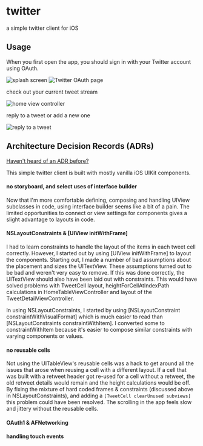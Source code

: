 twitter
=======

a simple twitter client for iOS


## Usage

When you first open the app, you should sign in with your Twitter account using OAuth.

![splash screen](https://dl.dropboxusercontent.com/u/3992486/app_screenshots/twitter/sign_in.png)
![Twitter OAuth page](https://dl.dropboxusercontent.com/u/3992486/app_screenshots/twitter/twitter_oauth_page.png)

check out your current tweet stream

![home view controller](https://dl.dropboxusercontent.com/u/3992486/app_screenshots/twitter/home_view_controller.png)

reply to a tweet or add a new one

![reply to a tweet](https://dl.dropboxusercontent.com/u/3992486/app_screenshots/twitter/reply_tweet.png)



## Architecture Decision Records (ADRs)

[Haven't heard of an ADR before?](http://thinkrelevance.com/blog/2011/11/15/documenting-architecture-decisions)

This simple twitter client is built with mostly vanilla iOS UIKit components.

#### no storyboard, and select uses of interface builder

Now that I'm more comfortable defining, composing and handling UIView subclasses in code, using interface builder seems like a bit of a pain. The limited opportunities to connect or view settings for components gives a slight advantage to layouts in code.

#### NSLayoutConstraints & [UIView initWithFrame]

I had to learn constraints to handle the layout of the items in each tweet cell correctly. However, I started out by using [UIView initWithFrame] to layout the components. Starting out, I made a number of bad assumptions about the placement and sizes the UITextView. These assumptions turned out to be bad and weren't very easy to remove.
If this was done correctly, the UITextView should also have been laid out with constraints. This would have solved problems with TweetCell layout, heightForCellAtIndexPath calculations in HomeTableViewController and layout of the TweetDetailViewController.

In using NSLayoutConstraints, I started by using [NSLayoutConstraint constraintWithVisualFormat] which is much easier to read than [NSLayoutConstraints constraintWithItem]. I converted some to constraintWithItem because it's easier to compose similar constraints with varying components or values. 


#### no reusable cells

Not using the UITableView's reusable cells was a hack to get around all the issues that arose when reusing a cell with a different layout. If a cell that was built with a retweet header got re-used for a cell without a retweet, the old retweet details would remain and the height calculations would be off. By fixing the mixture of hard coded frames & constraints (discussed above in NSLayoutConstraints), and adding a `[TweetCell clearUnused subviews]` this problem could have been resolved.
The scrolling in the app feels slow and jittery without the reusable cells.


#### OAuth1 & AFNetworking


#### handling touch events


